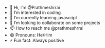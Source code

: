 - 👋 Hi, I’m @Prathmeshrrai
- 👀 I’m interested in coding
- 🌱 I’m currently learning javascript
- 💞️ I’m looking to collaborate on some projects
- 📫 How to reach me @prathmeshrrai
- 😄 Pronouns: He/Him
- ⚡ Fun fact: Always positive

<!---
Prathmeshrrai/Prathmeshrrai is a ✨ special ✨ repository because its `README.md` (this file) appears on your GitHub profile.
You can click the Preview link to take a look at your changes.
--->
